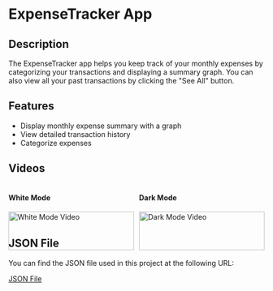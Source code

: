 # ExpenseTracker App

## Description
The ExpenseTracker app helps you keep track of your monthly expenses by categorizing your transactions and displaying a summary graph. You can also view all your past transactions by clicking the "See All" button.

## Features
- Display monthly expense summary with a graph
- View detailed transaction history
- Categorize expenses

## Videos
<div style="display: flex; justify-content: space-between;">
  <div style="flex: 1; margin-right: 10px;">
    <h4>White Mode</h4>
    <a href="https://github.com/user-attachments/assets/b1433da2-d018-4308-a3c9-89550fb38454">
      <img src="https://github.com/user-attachments/assets/b1433da2-d018-4308-a3c9-89550fb38454" alt="White Mode Video" style="width: 100%;">
    </a>
  </div>
  <div style="flex: 1;">
    <h4>Dark Mode</h4>
    <a href="https://github.com/user-attachments/assets/62d5a958-6185-4384-9de8-376fdac0273f">
      <img src="https://github.com/user-attachments/assets/62d5a958-6185-4384-9de8-376fdac0273f" alt="Dark Mode Video" style="width: 100%;">
    </a>
  </div>
</div>

## JSON File
You can find the JSON file used in this project at the following URL:

[JSON File](https://gist.githubusercontent.com/ilhyunc/826c614fe27e98357b5d02d01e563069/raw/a1a1e6bb8051c589edf2bc8a3286a309949c097b/json%2520file)
